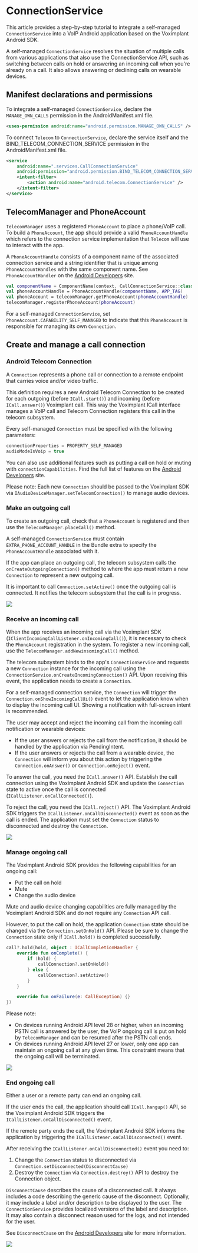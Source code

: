 # ConnectionService
This article provides a step-by-step tutorial to integrate a self-managed `ConnectionService` into a VoIP Android application based on the Voximplant Android SDK.

A self-managed `ConnectionService` resolves the situation of multiple calls from various applications that also use the ConnectionService API, such as switching between calls on hold or answering an incoming call when you're already on a call. It also allows answering or declining calls on wearable devices.

## Manifest declarations and permissions
To integrate a self-managed `ConnectionService`, declare the `MANAGE_OWN_CALLS` permission in the AndroidManifest.xml file.
```XML
<uses-permission android:name="android.permission.MANAGE_OWN_CALLS" />
```
To connect `Telecom` to `ConnectionService`, declare the service itself and the BIND_TELECOM_CONNECTION_SERVICE permission in the AndroidManifest.xml file.
```XML
<service
    android:name=".services.CallConnectionService"
    android:permission="android.permission.BIND_TELECOM_CONNECTION_SERVICE">
    <intent-filter>
        <action android:name="android.telecom.ConnectionService" />
    </intent-filter>
</service>
```

## TelecomManager and PhoneAccount
`TelecomManager` uses a registered `PhoneAccount` to place a phone/VoIP call. To build a `PhoneAccount`, the app should provide a valid `PhoneAccountHandle` which refers to the connection service implementation that `Telecom` will use to interact with the app.

A `PhoneAccountHandle` consists of a component name of the associated connection service and a string identifier that is unique among `PhoneAccountHandles` with the same component name. See `PhoneAccountHandler` on the [Android Developers](https://developer.android.com/reference/android/telecom/PhoneAccountHandle) site.

```Kotlin
val componentName = ComponentName(context, CallConnectionService::class.java)
val phoneAccountHandle = PhoneAccountHandle(componentName, APP_TAG)
val phoneAccount = telecomManager.getPhoneAccount(phoneAccountHandle)
telecomManager.registerPhoneAccount(phoneAccount)
```
For a self-managed `ConnectionService`, set `PhoneAccount.CAPABILITY_SELF_MANAGED` to indicate that this `PhoneAccount` is responsible for managing its own `Connection`.

## Create and manage a call connection

### Android Telecom Connection
A `Connection` represents a phone call or connection to a remote endpoint that carries voice and/or video traffic.

This definition requires a new Android Telecom Connection to be created for each outgoing (before `ICall.start()`) and incoming (before `ICall.answer()`) Voximplant call.
This way the Voximplant ICall interface manages a VoIP call and Telecom Connection registers this call in the telecom subsystem.

Every self-managed `Connection` must be specified with the following parameters:
```Kotlin
connectionProperties = PROPERTY_SELF_MANAGED
audioModeIsVoip = true
```

You can also use additional features such as putting a call on hold or muting with `connectionCapabilities`. Find the full list of features on the [Android Developers](https://developer.android.com/reference/android/telecom/Connection) site.

Please note:
Each new `Connection` should be passed to the Voximplant SDK via `IAudioDeviceManager.setTelecomConnection()` to manage audio devices.

### Make an outgoing call
To create an outgoing call, check that a `PhoneAccount` is registered and then use the `TelecomManager.placeCall()` method.

A self-managed `ConnectionService` must contain `EXTRA_PHONE_ACCOUNT_HANDLE` in the Bundle extra to specify the `PhoneAccountHandle` associated with it.

If the app can place an outgoing call, the telecom subsystem calls the `onCreateOutgoingConnection()` method to where the app must return a new `Connection` to represent a new outgoing call.

It is important to call `Connection.setActive()` once the outgoing call is connected. It notifies the telecom subsystem that the call is in progress.

<img src="../screenshots/schemes/connection_scheme_outgoing_call.png">

### Receive an incoming call
When the app receives an incoming call via the Voximplant SDK (`IClientIncomingCallListener.onIncomingCall()`), it is necessary to check the `PhoneAccount` registration in the system. To register a new incoming call, use the `TelecomManager.addNewinsomingCall()` method.

The telecom subsystem binds to the app's `ConnectionService` and requests a new `Connection` instance for the incoming call using the `ConnectionService.onCreateIncomingConnection()` API. Upon receiving this event, the application needs to create a `Connection`.

For a self-managed connection service, the `Connection` will trigger the `Connection.onShowIncomingCallUi()` event to let the application know when to display the incoming call UI. Showing a notification with full-screen intent is recommended.

The user may accept and reject the incoming call from the incoming call notification or wearable devices:
- If the user answers or rejects the call from the notification, it should be handled by the application via PendingIntent.
- If the user answers or rejects the call from a wearable device, the `Connection` will inform you about this action by triggering the `Connection.onAnswer()` or `Connection.onReject()` event.

To answer the call, you need the `ICall.answer()` API. Establish the call connection using the Voximplant Android SDK and update the `Connection` state to active once the call is connected (`ICallListener.onCallConnected()`).

To reject the call, you need the `ICall.reject()` API. The Voximplant Android SDK triggers the `ICallListener.onCallDisconnected()` event as soon as the call is ended. The application must set the `Connection` status to disconnected and destroy the `Connection`.

<img src="../screenshots/schemes/connection_scheme_incoming_call.png">

### Manage ongoing call
The Voximplant Android SDK provides the following capabilities for an ongoing call:
- Put the call on hold
- Mute
- Change the audio device

Mute and audio device changing capabilities are fully managed by the Voximplant Android SDK and do not require any `Connection` API call.

However, to put the call on hold, the application `Connection` state should be changed via the `Connection.setOnHold()` API. Please be sure to change the `Connection` state only if `ICall.hold()` is completed successfully. 

```Kotlin
call?.hold(hold, object : ICallCompletionHandler {
    override fun onComplete() {
        if (hold) {
            callConnection?.setOnHold()
        } else {
            callConnection?.setActive()
        }
    }

    override fun onFailure(e: CallException) {}
})
```

Please note:
- On devices running Android API level 28 or higher, when an incoming PSTN call is answered by the user, the VoIP ongoing call is put on hold by `TelecomManager` and can be resumed after the PSTN call ends.
- On devices running Android API level 27 or lower, only one app can maintain an ongoing call at any given time. This constraint means that the ongoing call will be terminated.

<img src="../screenshots/schemes/connection_scheme_ongoing_call.png">

### End ongoing call
Either a user or a remote party can end an ongoing call. 

If the user ends the call, the application should call `ICall.hangup()` API, so the Voximplant Android SDK triggers the `ICallListener.onCallDisconnected()` event. 

If the remote party ends the call, the Voximplant Android SDK informs the application by triggering the `ICallListener.onCallDisconnected()` event.

After receiving the `ICallListener.onCallDisconnected()` event you need to:
1. Change the `Connection` status to disconnected via `Connection.setDisconnected(DisconnectCause)`
2. Destroy the `Connection` via `Connection.destroy()` API to destroy the Connection object.

`DisconnectCause` describes the cause of a disconnected call. It always includes a code describing the generic cause of the disconnect. Optionally, it may include a label and/or description to be displayed to the user. The `ConnectionService` provides localized versions of the label and description. It may also contain a disconnect reason used for the logs, and not intended for the user.

See `DisconnectCause` on the [Android Developers](https://developer.android.com/reference/android/telecom/DisconnectCause) site for more information.

<img src="../screenshots/schemes/connection_scheme_disconnect_cause.png">
